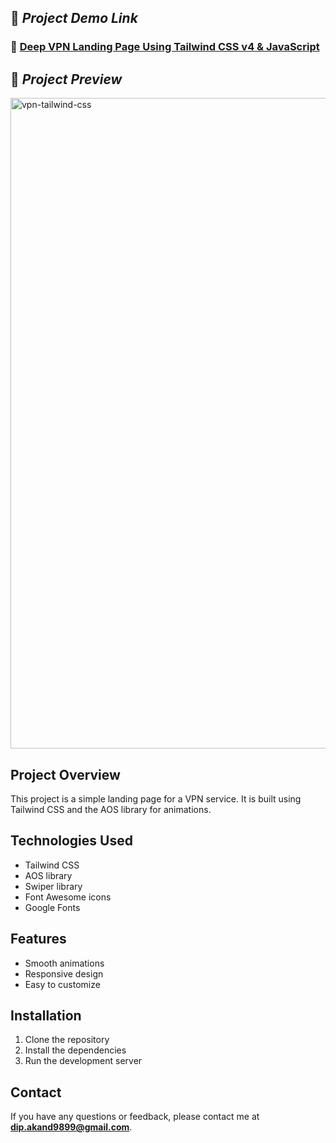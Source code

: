 ## 🚀 *Project Demo Link*

### 🔗 [Deep VPN Landing Page Using Tailwind CSS v4 & JavaScript](https://vpn-tailwind-css.vercel.app/)

## 📸 *Project Preview*

<img width="1892" height="1041" alt="vpn-tailwind-css" src="https://github.com/user-attachments/assets/012f0c5d-d5dc-48d2-8460-883560747e46" />

## Project Overview

This project is a simple landing page for a VPN service. It is built using Tailwind CSS and the AOS library for animations.

## Technologies Used

- Tailwind CSS
- AOS library
- Swiper library
- Font Awesome icons
- Google Fonts

## Features

- Smooth animations
- Responsive design
- Easy to customize

## Installation

1. Clone the repository
2. Install the dependencies
3. Run the development server

## Contact

If you have any questions or feedback, please contact me at **dip.akand9899@gmail.com**.
